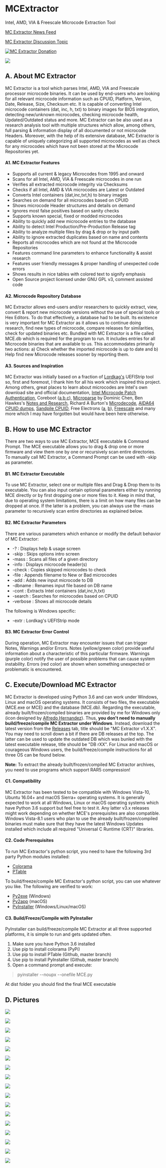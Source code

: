 # MCExtractor
Intel, AMD, VIA &amp; Freescale Microcode Extraction Tool

[MC Extractor News Feed](https://twitter.com/platomaniac)

[MC Extractor Discussion Topic](http://www.win-raid.com/t2199f16-MC-Extractor-Intel-AMD-VIA-amp-Freescale-Microcode-Extraction-Tool.html#msg30320)

[![MC Extractor Donation](https://img.shields.io/badge/Donate-PayPal-green.svg)](https://www.paypal.com/cgi-bin/webscr?cmd=_s-xclick&hosted_button_id=DJDZD3PRGCSCL)

![](https://i.imgur.com/3T8IYsk.png)

## **A. About MC Extractor**

MC Extractor is a tool which parses Intel, AMD, VIA and Freescale processor microcode binaries. It can be used by end-users who are looking for all relevant microcode information such as CPUID, Platform, Version, Date, Release, Size, Checksum etc. It is capable of converting Intel microcode containers (dat, inc, h, txt) to binary images for BIOS integration, detecting new/unknown microcodes, checking microcode health, Updated/Outdated status and more. MC Extractor can be also used as a research analysis tool with multiple structures which allow, among others, full parsing & information display of all documented or not microcode Headers. Moreover, with the help of its extensive database, MC Extractor is capable of uniquely categorizing all supported microcodes as well as check for any microcodes which have not been stored at the Microcode Repositories yet.

#### **A1. MC Extractor Features**

- Supports all current & legacy Microcodes from 1995 and onward
- Scans for all Intel, AMD, VIA & Freescale microcodes in one run
- Verifies all extracted microcode integrity via Checksums
- Checks if all Intel, AMD & VIA microcodes are Latest or Outdated
- Converts Intel containers (dat,inc,txt,h) to binary images
- Searches on demand for all microcodes based on CPUID
- Shows microcode Header structures and details on demand
- Ignores most false positives based on sanity checks
- Supports known special, fixed or modded microcodes
- Ability to quickly add new microcode entries to the database
- Ability to detect Intel Production/Pre-Production Release tag
- Ability to analyze multiple files by drag & drop or by input path
- Ability to ignore extracted duplicates based on name and contents
- Reports all microcodes which are not found at the Microcode Repositories
- Features command line parameters to enhance functionality & assist research
- Features user friendly messages & proper handling of unexpected code errors
- Shows results in nice tables with colored text to signify emphasis
- Open Source project licensed under GNU GPL v3, comment assisted code

#### **A2. Microcode Repository Database**

MC Extractor allows end-users and/or researchers to quickly extract, view, convert & report new microcode versions without the use of special tools or Hex Editors. To do that effectively, a database had to be built. Its existence is very important for MC Extractor as it allows us to continue doing research, find new types of microcode, compare releases for similarities, check for updated binaries etc. Bundled with MC Extractor is a file called MCE.db which is required for the program to run. It includes entries for all Microcode binaries that are available to us. This accommodates primarily two actions: a) Check whether the imported microcode is up to date and b) Help find new Microcode releases sooner by reporting them.

#### **A3. Sources and Inspiration**

MC Extractor was initially based on a fraction of [Lordkag's](http://www.win-raid.com/u369_lordkag.html) UEFIStrip tool so, first and foremost, I thank him for all his work which inspired this project. Among others, great places to learn about microcodes are Intel's own download site and official documentation, [Intel Microcode Patch Authentication](https://patents.google.com/patent/US20030196096A1/en), Coreboot ([a](https://chromium.googlesource.com/chromiumos/third_party/coreboot/),[b](https://review.coreboot.org/cgit/coreboot.git/tree/src/cpu?id=HEAD),[c](https://review.coreboot.org/cgit/coreboot.git/tree/src/cpu/via/nano/update_ucode.h?id=HEAD)), [Microparse](https://github.com/ddcc/microparse) by Dominic Chen, Ben Hawkes's [Notes and Research](http://inertiawar.com/microcode/), Richard A Burton's [Microdecode](http://www.onlinecompiler.net/sourcecode&id=18684), [AIDA64 CPUID dumps](http://instlatx64.atw.hu/), [Sandpile CPUID](http://sandpile.org/x86/cpuid.htm), Free Electrons ([a](http://lxr.free-electrons.com/source/arch/x86/include/asm/microcode_amd.h), [b](http://elixir.free-electrons.com/linux/latest/source/Documentation/powerpc/qe_firmware.txt)), [Freescale](http://opensource.freescale.com/firmware/) and many more which I may have forgotten but would have been here otherwise.

## **B. How to use MC Extractor**

There are two ways to use MC Extractor, MCE executable & Command Prompt. The MCE executable allows you to drag & drop one or more firmware and view them one by one or recursively scan entire directories. To manually call MC Extractor, a Command Prompt can be used with -skip as parameter.

#### **B1. MC Extractor Executable**

To use MC Extractor, select one or multiple files and Drag & Drop them to its executable. You can also input certain optional parameters either by running MCE directly or by first dropping one or more files to it. Keep in mind that, due to operating system limitations, there is a limit on how many files can be dropped at once. If the latter is a problem, you can always use the -mass parameter to recursively scan entire directories as explained below.

#### **B2. MC Extractor Parameters**

There are various parameters which enhance or modify the default behavior of MC Extractor:

* -?       : Displays help & usage screen
* -skip    : Skips options intro screen
* -mass    : Scans all files of a given directory
* -info    : Displays microcode header(s)
* -check   : Copies skipped microcodes to check
* -file    : Appends filename to New or Bad microcodes
* -add     : Adds new input microcode to DB
* -dbname  : Renames input file based on DB name
* -cont    : Extracts Intel containers (dat,inc,h,txt)
* -search  : Searches for microcodes based on CPUID
* -verbose : Shows all microcode details

The following is Windows specific:

* -extr    : Lordkag's UEFIStrip mode

#### **B3. MC Extractor Error Control**

During operation, MC Extractor may encounter issues that can trigger Notes, Warnings and/or Errors. Notes (yellow/green color) provide useful information about a characteristic of this particular firmware. Warnings (purple color) notify the user of possible problems that can cause system instability. Errors (red color) are shown when something unexpected or problematic is encountered.

## **C. Execute/Download MC Extractor**

MC Extractor is developed using Python 3.6 and can work under Windows, Linux and macOS operating systems. It consists of two files, the executable (MCE.exe or MCE) and the database (MCE.db). Regarding the executable, already built/frozen/compiled binaries are provided by me for Windows only (icon designed by [Alfredo Hernandez](https://www.alfredocreates.com/)). Thus, **you don't need to manually build/freeze/compile MC Extractor under Windows**. Instead, download the latest version from the [Releases](https://github.com/platomav/MCExtractor/releases) tab, title should be "MC Extractor v1.X.X". You may need to scroll down a bit if there are DB releases at the top. The latter can be used to update the outdated DB which was bunled with the latest executable release, title should be "DB rXX". For Linux and macOS or courageous Windows users, the build/freeze/compile instructions for all three OS can be found below.

**Note:** To extract the already built/frozen/compiled MC Extractor archives, you need to use programs which support RAR5 compression!

#### **C1. Compatibility**

MC Extractor has been tested to be compatible with Windows Vista-10, Ubuntu 16.04+ and macOS Sierra+ operating systems. It is generally expected to work at all Windows, Linux or macOS operating systems which have Python 3.6 support but feel free to test it. Any latter v3.x releases might work depending on whether MCE's prerequisites are also compatible. Windows Vista-8.1 users who plan to use the already built/frozen/compiled binaries must make sure that they have the latest Windows Updates installed which include all required "Universal C Runtime (CRT)" libraries.

#### **C2. Code Prerequisites**

To run MC Extractor's python script, you need to have the following 3rd party Python modules installed:

* [Colorama](https://pypi.python.org/pypi/colorama/)
* [PTable](https://github.com/kxxoling/PTable/tree/master/)

To build/freeze/compile MC Extractor's python script, you can use whatever you like. The following are verified to work:

* [Py2exe](https://pypi.python.org/pypi/py2exe/) (Windows)
* [Py2app](https://pypi.python.org/pypi/py2app/) (macOS)
* [PyInstaller](https://github.com/pyinstaller/pyinstaller/tree/master/) (Windows/Linux/macOS)

#### **C3. Build/Freeze/Compile with PyInstaller**

PyInstaller can build/freeze/compile MC Extractor at all three supported platforms, it is simple to run and gets updated often.

1. Make sure you have Python 3.6 installed
2. Use pip to install colorama (PyPi)
3. Use pip to install PTable (Github, master branch)
4. Use pip to install PyInstaller (Github, master branch)
5. Open a command prompt and execute:

> pyinstaller --noupx --onefile MCE.py

At dist folder you should find the final MCE executable

## **D. Pictures**

![](https://i.imgur.com/b5zUqvd.png)

![](https://i.imgur.com/LcFVxwI.png)

![](https://i.imgur.com/g6e8deP.png)

![](https://i.imgur.com/MpDwImf.png)

![](https://i.imgur.com/iIC6CfR.png)

![](https://i.imgur.com/S3qvvIp.png)

![](https://i.imgur.com/5sRuTXi.png)

![](https://i.imgur.com/tin1cl1.png)

![](https://i.imgur.com/r8Iaq7y.png)

![](https://i.imgur.com/AELEJeP.png)

![](https://i.imgur.com/3LFAqEz.png)

![](https://i.imgur.com/WZgJuHv.png)

![](https://i.imgur.com/6g4X1qD.png)

![](https://i.imgur.com/ASV52pd.png)

![](https://i.imgur.com/e7HU95o.png)

![](https://i.imgur.com/T1mLYm7.png)

![](https://i.imgur.com/zXdm2Xo.png)